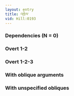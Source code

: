 ```yaml
---
layout: entry
title: འཁྲེལ་
vid: Hill:0193
---
```

### Dependencies (N = 0)


### Overt 1-2


### Overt 1-2-3


### With oblique arguments


### With unspecified obliques
